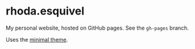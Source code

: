 # rhoda.esquivel

My personal website, hosted on GitHub pages. See the `gh-pages` branch.

Uses the [minimal theme](https://pages-themes.github.io/minimal/).